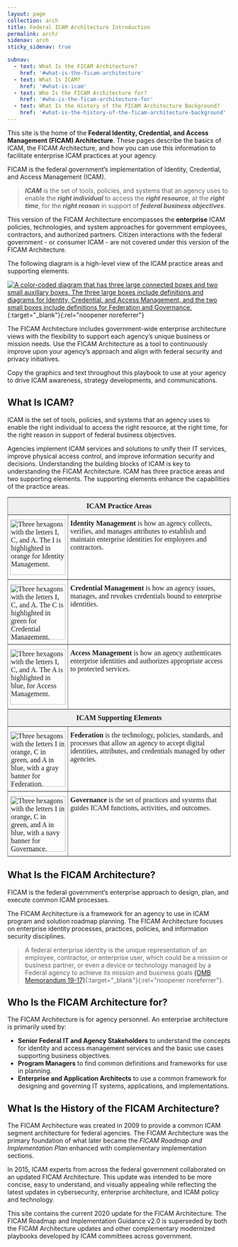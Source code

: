 ```yaml
---
layout: page
collection: arch
title: Federal ICAM Architecture Introduction
permalink: arch/
sidenav: arch
sticky_sidenav: true

subnav:
  - text: What Is the FICAM Architecture?
    href: '#what-is-the-ficam-architecture'
  - text: What Is ICAM?
    href: '#what-is-icam'
  - text: Who Is the FICAM Architecture for?
    href: '#who-is-the-ficam-architecture-for'
  - text: What Is the History of the FICAM Architecture Background?
    href: '#what-is-the-history-of-the-ficam-architecture-background'
---
```


This site is the home of the **Federal Identity, Credential, and Access Management (FICAM) Architecture**. These pages describe the basics of ICAM, the FICAM Architecture, and how you can use this information to facilitate enterprise ICAM practices at your agency. 

FICAM is the federal government’s implementation of Identity, Credential, and Access Management (ICAM).

> **_ICAM_** is the set of tools, policies, and systems that an agency uses to enable the **_right individual_** to access the **_right resource_**, at the **_right time_**, for the **_right reason_** in support of **_federal business objectives_**.

This version of the FICAM Architecture encompasses the **enterprise** ICAM policies, technologies, and system approaches for government employees, contractors, and authorized partners. Citizen interactions with the federal government - or consumer ICAM - are not covered under this version of the FICAM Architecture.

The following diagram is a high-level view of the ICAM practice areas and supporting elements. 

[![A color-coded diagram that has three large connected boxes and two small auxillary boxes. The three large boxes include definitions and diagrams for Identity, Credential, and Access Management, and the two small boxes include definitions for Federation and Governance.](../../assets/arch/intro_ConceptualDiagram.png)](../../assets/arch/intro_ConceptualDiagram.png){:target="_blank"}{:rel="noopener noreferrer"}

The FICAM Architecture includes government-wide enterprise architecture views with the flexibility to support each agency’s unique business or mission needs. Use the FICAM Architecture as a tool to continuously improve upon your agency’s approach and align with federal security and privacy initiatives.

Copy the graphics and text throughout this playbook to use at your agency to drive ICAM awareness, strategy developments, and communications.

## What Is ICAM?
ICAM is the set of tools, policies, and systems that an agency uses to enable the right individual to access the right resource, at the right time, for the right reason in support of federal business objectives.

Agencies implement ICAM services and solutions to unify their IT services, improve physical access control, and improve information security and decisions. Understanding the building blocks of ICAM is key to understanding the FICAM Architecture. ICAM has three practice areas and two supporting elements. The supporting elements enhance the capabilities of the practice areas.

<style type="text/css">
.tg  {border-collapse:collapse;border-spacing:0;}
.tg td{border-color:black;border-style:solid;border-width:1px; overflow:hidden;padding:10px 5px;word-break:normal;}
.tg th{border-color:black;border-style:solid;border-width:1px; overflow:hidden;padding:10px 5px;word-break:normal;}
.tg .tg-yj5y{background-color:#efefef;border-color:inherit;text-align:center;vertical-align:middle;font-family: "Cambria", "Georgia", "Times New Roman", "Times", serif;}
.tg .tg-0pky{border-color:inherit;text-align:left;vertical-align:top;font-family: "Cambria", "Georgia", "Times New Roman", "Times", serif;}
</style>

<table class="tg">
  <tr>
    <td class="tg-yj5y" colspan="2"><b>ICAM Practice Areas</b></td>
  </tr>
  <tr>
    <td class="tg-0pky"><a href="../../assets/arch/intro_ICAM-Identity.png" target="_blank" rel="noopener noreferrer"><img src="../../assets/arch/intro_ICAM-Identity.png" alt="Three hexagons with the letters I, C, and A. The I is highlighted in orange for Identity Management." width="125"></a><br></td>
    <td class="tg-0pky"><span style="font-weight:bold">Identity Management</span> is how an agency collects, verifies, and manages attributes to establish and maintain enterprise identities for employees and contractors.</td>
  </tr>
  <tr>
    <td class="tg-0pky"><a href="../../assets/arch/intro_ICAM-Credential.png" target="_blank" rel="noopener noreferrer"><img src="../../assets/arch/intro_ICAM-Credential.png" alt="Three hexagons with the letters I, C, and A. The C is highlighted in green for Credential Management." width="125"></a><br></td>
    <td class="tg-0pky"><span style="font-weight:bold">Credential Management</span> is how an agency issues, manages, and revokes credentials bound to enterprise identities.</td>
  </tr>
  <tr>
    <td class="tg-0pky"><a href="../../assets/arch/Intro_ICAM-Access.png" target="_blank" rel="noopener noreferrer"><img src="../../assets/arch/Intro_ICAM-Access.png" alt="Three hexagons with the letters I, C, and A. The A is highlighted in blue, for Access Management." width="125"></a><br></td>
    <td class="tg-0pky"><span style="font-weight:bold">Access Management</span> is how an agency authenticates enterprise identities and authorizes appropriate access to protected services.</td>
  </tr>
  <tr>
    <td class="tg-yj5y" colspan="2"><b>ICAM Supporting Elements</b></td>
  </tr>
  <tr>
    <td class="tg-0pky"><a href="../../assets/arch/Intro_ICAM-Federation.png" target="_blank" rel="noopener noreferrer"><img src="../../assets/arch/Intro_ICAM-Federation.png" alt="Three hexagons with the letters I in orange, C in green, and A in blue, with a gray banner for Federation." width="125"></a><br></td>
    <td class="tg-0pky"><span style="font-weight:bold">Federation</span> is the technology, policies, standards, and processes that allow an agency to accept digital identities, attributes, and credentials managed by other agencies.</td>
  </tr>
  <tr>
    <td class="tg-0pky"><a href="../../assets/arch/intro_ICAM-Governance.png" target="_blank" rel="noopener noreferrer"><img src="../../assets/arch/intro_ICAM-Governance.png" alt="Three hexagons with the letters I in orange, C in green, and A in blue, with a navy banner for Governance." width="125"></a><br></td>
    <td class="tg-0pky"><span style="font-weight:bold">Governance</span> is the set of practices and systems that guides ICAM functions, activities, and outcomes.</td>
  </tr>
</table>

## What Is the FICAM Architecture?
FICAM is the federal government’s enterprise approach to design, plan, and execute common ICAM processes.

The FICAM Architecture is a framework for an agency to use in ICAM program and solution roadmap planning. The FICAM Architecture focuses on enterprise identity processes, practices, policies, and information security disciplines. 

>  A federal enterprise identity is the unique representation of an employee, contractor, or enterprise user, which could be a mission or business partner, or even a device or technology managed by a Federal agency to achieve its mission and business goals [(OMB Memorandum 19-17)](https://www.whitehouse.gov/wp-content/uploads/2019/05/M-19-17.pdf){:target="_blank"}{:rel="noopener noreferrer"}.

## Who Is the FICAM Architecture for?
The FICAM Architecture is for agency personnel. An enterprise architecture is primarily used by:
- **Senior Federal IT and Agency Stakeholders** to understand the concepts for identity and access management services and the basic use cases supporting business objectives.
- **Program Managers** to find common definitions and frameworks for use in planning.
- **Enterprise and Application Architects** to use a common framework for designing and governing IT systems, applications, and implementations.

## What Is the History of the FICAM Architecture?
The FICAM Architecture was created in 2009 to provide a common ICAM segment architecture for federal agencies. The FICAM Architecture was the primary foundation of what later became the _FICAM Roadmap and Implementation Plan_ enhanced with complementary implementation sections.  

In 2015, ICAM experts from across the federal government collaborated on an updated FICAM Architecture.  This update was intended to be more concise, easy to understand, and visually appealing while reflecting the latest updates in cybersecurity, enterprise architecture, and ICAM policy and technology.

This site contains the current 2020 update for the FICAM Architecture.  The FICAM Roadmap and Implementation Guidance v2.0 is superseded by both the FICAM Architecture updates and other complementary modernized playbooks developed by ICAM committees across government. 
